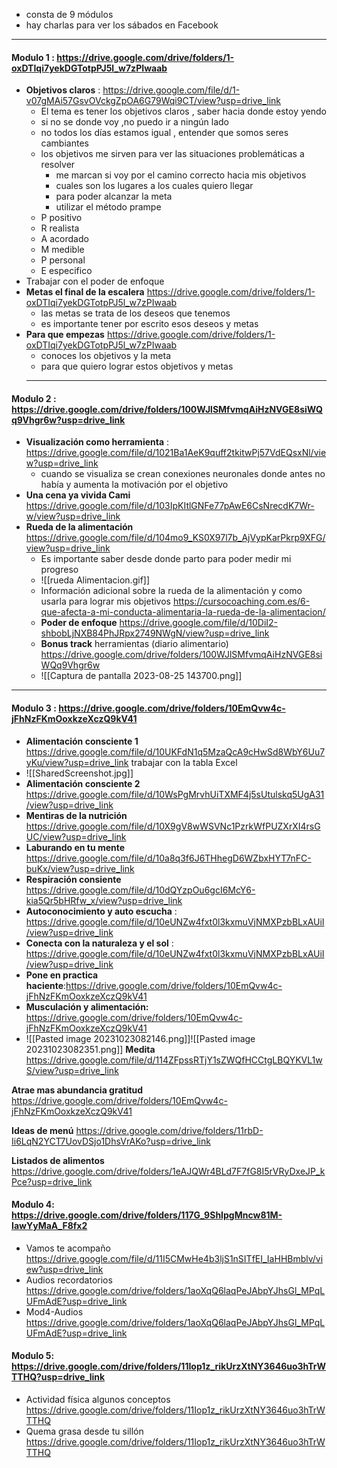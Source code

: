 - consta de 9 módulos
- hay charlas para ver los sábados en Facebook

------
#### Modulo 1 : https://drive.google.com/drive/folders/1-oxDTIqi7yekDGTotpPJ5l_w7zPIwaab
- **Objetivos claros** : https://drive.google.com/file/d/1-v07gMAi57GsvOVckgZpOA6G79Wqi9CT/view?usp=drive_link
	- El tema es tener los objetivos claros , saber hacia donde estoy yendo 
	- si no se donde voy ,no puedo ir a ningún lado 
	- no todos los días estamos igual , entender que somos seres cambiantes
	- los objetivos me sirven para ver las situaciones problemáticas a resolver
		- me marcan si voy por el camino correcto hacia mis objetivos 
		- cuales son los lugares a los cuales quiero llegar
		- para poder alcanzar la meta 
		- utilizar el método prampe
	- P positivo
	- R realista
	- A acordado
	- M medible
	- P personal
	- E especifico
- Trabajar con el poder de enfoque 
- **Metas el final de la escalera** https://drive.google.com/drive/folders/1-oxDTIqi7yekDGTotpPJ5l_w7zPIwaab
	- las metas se trata de los deseos que tenemos 
	- es importante tener por escrito esos deseos y metas 
- **Para que empezas** https://drive.google.com/drive/folders/1-oxDTIqi7yekDGTotpPJ5l_w7zPIwaab
	- conoces los objetivos y la meta 
	- para que quiero lograr estos objetivos y metas 
	----------------------------------------------------
	
	
	
#### Modulo 2 : https://drive.google.com/drive/folders/100WJlSMfvmqAiHzNVGE8siWQq9Vhgr6w?usp=drive_link
- **Visualización como herramienta** : https://drive.google.com/file/d/1021Ba1AeK9quff2tkitwPj57VdEQsxNl/view?usp=drive_link
	- cuando se visualiza se crean conexiones neuronales donde antes no había y aumenta la motivación por el objetivo 
- **Una cena ya vivida Cami** https://drive.google.com/file/d/103IpKItlGNFe77pAwE6CsNrecdK7Wr-w/view?usp=drive_link
- **Rueda de la alimentación** https://drive.google.com/file/d/104mo9_KS0X97l7b_AjVypKarPkrp9XFG/view?usp=drive_link
	- Es importante saber desde donde parto para poder medir mi progreso
	- ![[rueda Alimentacion.gif]]
	- Información adicional sobre la rueda de la alimentación y como usarla para lograr mis objetivos https://cursocoaching.com.es/6-que-afecta-a-mi-conducta-alimentaria-la-rueda-de-la-alimentacion/
	- **Poder de enfoque** https://drive.google.com/file/d/10DiI2-shbobLjNXB84PhJRpx2749NWgN/view?usp=drive_link
	- **Bonus track** herramientas (diario alimentario) https://drive.google.com/drive/folders/100WJlSMfvmqAiHzNVGE8siWQq9Vhgr6w
	- ![[Captura de pantalla 2023-08-25 143700.png]]
-------------------------------------------------

#### Modulo 3 : https://drive.google.com/drive/folders/10EmQvw4c-jFhNzFKmOoxkzeXczQ9kV41
- **Alimentación consciente 1** https://drive.google.com/file/d/10UKFdN1q5MzaQcA9cHwSd8WbY6Uu7yKu/view?usp=drive_link trabajar con la tabla Excel
- ![[SharedScreenshot.jpg]]
- **Alimentación consciente 2** https://drive.google.com/file/d/10WsPgMrvhUiTXMF4j5sUtulskq5UgA31/view?usp=drive_link
- **Mentiras de la nutrición** https://drive.google.com/file/d/10X9gV8wWSVNc1PzrkWfPUZXrXI4rsGUC/view?usp=drive_link
- **Laburando en tu mente** https://drive.google.com/file/d/10a8q3f6J6THhegD6WZbxHYT7nFC-buKx/view?usp=drive_link
- **Respiración consiente** https://drive.google.com/file/d/10dQYzpOu6gcI6McY6-kia5Qr5bHRfw_x/view?usp=drive_link
- **Autoconocimiento y auto escucha** : https://drive.google.com/file/d/10eUNZw4fxt0l3kxmuVjNMXPzbBLxAUiI/view?usp=drive_link
- **Conecta con la naturaleza y el sol** : https://drive.google.com/file/d/10eUNZw4fxt0l3kxmuVjNMXPzbBLxAUiI/view?usp=drive_link
- **Pone en practica haciente**:https://drive.google.com/drive/folders/10EmQvw4c-jFhNzFKmOoxkzeXczQ9kV41
- **Musculación y alimentación:** https://drive.google.com/drive/folders/10EmQvw4c-jFhNzFKmOoxkzeXczQ9kV41
- ![[Pasted image 20231023082146.png]]![[Pasted image 20231023082351.png]]
 **Medita**  https://drive.google.com/file/d/114ZFpssRTjY1sZWQfHCCtgLBQYKVL1wS/view?usp=drive_link

**Atrae mas abundancia gratitud** https://drive.google.com/drive/folders/10EmQvw4c-jFhNzFKmOoxkzeXczQ9kV41

**Ideas de menú** https://drive.google.com/drive/folders/11rbD-Ii6LqN2YCT7UovDSjo1DhsVrAKo?usp=drive_link

**Listados de alimentos** https://drive.google.com/drive/folders/1eAJQWr4BLd7F7fG8I5rVRyDxeJP_kPce?usp=drive_link

#### Modulo 4: https://drive.google.com/drive/folders/117G_9ShIpgMncw81M-IawYyMaA_F8fx2

- Vamos te acompaño https://drive.google.com/file/d/11I5CMwHe4b3ljS1nSITfEI_IaHHBmblv/view?usp=drive_link
- Audios recordatorios https://drive.google.com/drive/folders/1aoXqQ6laqPeJAbpYJhsGl_MPqLUFmAdE?usp=drive_link
- Mod4-Audios https://drive.google.com/drive/folders/1aoXqQ6laqPeJAbpYJhsGl_MPqLUFmAdE?usp=drive_link

#### Modulo 5: https://drive.google.com/drive/folders/11Iop1z_rikUrzXtNY3646uo3hTrWTTHQ?usp=drive_link
- Actividad física algunos conceptos https://drive.google.com/drive/folders/11Iop1z_rikUrzXtNY3646uo3hTrWTTHQ
- Quema grasa desde tu sillón  https://drive.google.com/drive/folders/11Iop1z_rikUrzXtNY3646uo3hTrWTTHQ
